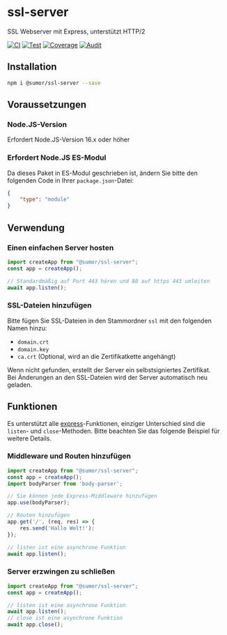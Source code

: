 # ssl-server
SSL Webserver mit Express, unterstützt HTTP/2

[![CI](https://github.com/sumor-cloud/ssl-server/actions/workflows/ci.yml/badge.svg)](https://github.com/sumor-cloud/ssl-server/actions/workflows/ci.yml)
[![Test](https://github.com/sumor-cloud/ssl-server/actions/workflows/ut.yml/badge.svg)](https://github.com/sumor-cloud/ssl-server/actions/workflows/ut.yml)
[![Coverage](https://github.com/sumor-cloud/ssl-server/actions/workflows/coverage.yml/badge.svg)](https://github.com/sumor-cloud/ssl-server/actions/workflows/coverage.yml)
[![Audit](https://github.com/sumor-cloud/ssl-server/actions/workflows/audit.yml/badge.svg)](https://github.com/sumor-cloud/ssl-server/actions/workflows/audit.yml)

## Installation
```bash
npm i @sumor/ssl-server --save
```

## Voraussetzungen

### Node.JS-Version
Erfordert Node.JS-Version 16.x oder höher

### Erfordert Node.JS ES-Modul
Da dieses Paket in ES-Modul geschrieben ist,
ändern Sie bitte den folgenden Code in Ihrer ```package.json```-Datei:
```json
{
    "type": "module"
}
```

## Verwendung

### Einen einfachen Server hosten

```javascript
import createApp from "@sumor/ssl-server";
const app = createApp();

// Standardmäßig auf Port 443 hören und 80 auf https 443 umleiten
await app.listen();
```


### SSL-Dateien hinzufügen
Bitte fügen Sie SSL-Dateien in den Stammordner ```ssl``` mit den folgenden Namen hinzu:
- ```domain.crt```
- ```domain.key```
- ```ca.crt``` (Optional, wird an die Zertifikatkette angehängt)

Wenn nicht gefunden, erstellt der Server ein selbstsigniertes Zertifikat.  
Bei Änderungen an den SSL-Dateien wird der Server automatisch neu geladen.

## Funktionen

Es unterstützt alle [express](https://www.npmjs.com/package/express)-Funktionen, einziger Unterschied sind die ```listen```- und ```close```-Methoden. Bitte beachten Sie das folgende Beispiel für weitere Details.

### Middleware und Routen hinzufügen

```javascript
import createApp from "@sumor/ssl-server";
const app = createApp();
import bodyParser from 'body-parser';

// Sie können jede Express-Middleware hinzufügen
app.use(bodyParser);

// Routen hinzufügen
app.get('/', (req, res) => {
    res.send('Hallo Welt!');
});

// listen ist eine asynchrone Funktion
await app.listen();
```

### Server erzwingen zu schließen

```javascript
import createApp from "@sumor/ssl-server";
const app = createApp();

// listen ist eine asynchrone Funktion
await app.listen();
// close ist eine asynchrone Funktion
await app.close();
```